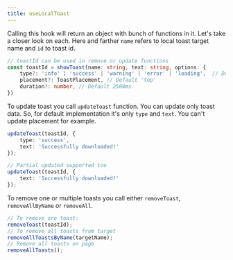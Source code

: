 ```yaml
---
title: useLocalToast
---
```


Calling this hook will return an object with bunch of functions in it. Let's take a closer look on each. Here and farther `name` refers to local toast target name and `id` to toast id. 

```ts
// toastId can be used in remove or update functions
const toastId = showToast(name: string, text: string, options: {
    type?: 'info' | 'success' | 'warning' | 'error' | 'loading',  // Default 'success'
    placement?: ToastPlacement, // Default 'top'
    duration?: number, // Default 2500ms
})
```

To update toast you call `updateToast` function. You can update only toast data. So, for default implementation it's only `type` and `text`. You can't update placement for example.

```ts
updateToast(toastId, {
    type: 'success',
    text: 'Successfully downloaded!'
});

// Partial updated supported too
updateToast(toastId, {
    text: 'Successfully downloaded!'
});
```

To remove one or multiple toasts you call either `removeToast`, `removeAllByName` or `removeAll`.

```ts
// To remove one toast:
removeToast(toastId);
// To remove all toasts from target
removeAllToastsByName(targetName);
// Remove all toasts on page
removeAllToasts();
```